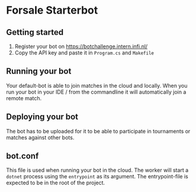 # Forsale Starterbot

## Getting started
  1. Register your bot on https://botchallenge.intern.infi.nl/
  2. Copy the API key and paste it in `Program.cs` and `Makefile`
  
## Running your bot

Your default-bot is able to join matches in the cloud and locally. When you run your bot in your IDE / from the commandline it will automatically join a remote match.

## Deploying your bot

The bot has to be uploaded for it to be able to participate in tournaments or matches against other bots. 

## bot.conf

This file is used when running your bot in the cloud. The worker will start a `dotnet` process using the `entrypoint` as its argument.
The entrypoint-file is expected to be in the root of the project.  
